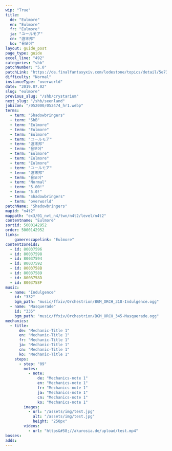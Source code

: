 ```yaml
---
wip: "True"
title:
  de: "Eulmore"
  en: "Eulmore"
  fr: "Eulmore"
  ja: "ユールモア"
  cn: "游末邦"
  ko: "율모어"
layout: guide_post
page_type: guide
excel_line: "492"
categories: "shb"
patchNumber: "5.0"
patchLink: "https://de.finalfantasyxiv.com/lodestone/topics/detail/5e73c51856d5f1a693b878db0301e239d767c3e9"
difficulty: "Normal"
instanceType: "overworld"
date: "2019.07.02"
slug: "eulmore"
previous_slug: "/shb/crystarium"
next_slug: "/shb/seenland"
jobicon: "/052000/052474_hr1.webp"
terms:
  - term: "Shadowbringers"
  - term: "ShB"
  - term: "Eulmore"
  - term: "Eulmore"
  - term: "Eulmore"
  - term: "ユールモア"
  - term: "游末邦"
  - term: "율모어"
  - term: "Eulmore"
  - term: "Eulmore"
  - term: "Eulmore"
  - term: "ユールモア"
  - term: "游末邦"
  - term: "율모어"
  - term: "Normal"
  - term: "5.00!"
  - term: "5.0!"
  - term: "Shadowbringers"
  - term: "overworld"
patchName: "Shadowbringers"
mapid: "n4t2"
mappath: "ex3/01_nvt_n4/twn/n4t2/level/n4t2"
contentname: "Eulmore"
sortid: 5000142952
order: 5000142952
links:
    gamerescapelink: "Eulmore"
contentzoneids:
  - id: 80037596
  - id: 80037598
  - id: 80037594
  - id: 80037592
  - id: 8003758B
  - id: 80037589
  - id: 8003758D
  - id: 8003758F
music:
  - name: "Indulgence"
    id: "332"
    bgm_path: "music/ffxiv/Orchestrion/BGM_ORCH_318-Indulgence.ogg"
  - name: "Masquerade"
    id: "335"
    bgm_path: "music/ffxiv/Orchestrion/BGM_ORCH_345-Masquerade.ogg"
mechanics:
  - title:
      de: "Mechanic-Title 1"
      en: "Mechanic-Title 1"
      fr: "Mechanic-Title 1"
      ja: "Mechanic-Title 1"
      cn: "Mechanic-Title 1"
      ko: "Mechanic-Title 1"
    steps:
      - step: "09"
        notes:
          - note:
              de: "Mechanics-note 1"
              en: "Mechanics-note 1"
              fr: "Mechanics-note 1"
              ja: "Mechanics-note 1"
              cn: "Mechanics-note 1"
              ko: "Mechanics-note 1"
        images:
          - url: "/assets/img/test.jpg"
            alt: "/assets/img/test.jpg"
            height: "250px"
        videos:
          - url: "https&#58;//akurosia.de/upload/test.mp4"
bosses:
adds:
---
```

